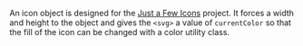 An icon object is designed for the [Just a Few Icons](http://justafewicons.co/) project. It forces a width and height to the object and gives the `<svg>` a value of `currentColor` so that the fill of the icon can be changed with a color utility class.
